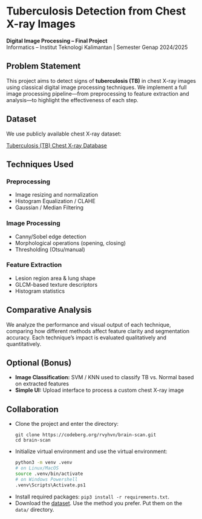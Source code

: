 # Tuberculosis Detection from Chest X-ray Images

**Digital Image Processing – Final Project**  
Informatics – Institut Teknologi Kalimantan | Semester Genap 2024/2025

## Problem Statement

This project aims to detect signs of **tuberculosis (TB)** in chest X-ray images using classical digital image processing techniques. We implement a full image processing pipeline—from preprocessing to feature extraction and analysis—to highlight the effectiveness of each step.

## Dataset

We use publicly available chest X-ray dataset:

[Tuberculosis (TB) Chest X-ray Database](https://www.kaggle.com/datasets/tawsifurrahman/tuberculosis-tb-chest-xray-dataset)

## Techniques Used

### Preprocessing

- Image resizing and normalization
- Histogram Equalization / CLAHE
- Gaussian / Median Filtering

### Image Processing

- Canny/Sobel edge detection
- Morphological operations (opening, closing)
- Thresholding (Otsu/manual)

### Feature Extraction

- Lesion region area & lung shape
- GLCM-based texture descriptors
- Histogram statistics

## Comparative Analysis

We analyze the performance and visual output of each technique, comparing how different methods affect feature clarity and segmentation accuracy. Each technique’s impact is evaluated qualitatively and quantitatively.

## Optional (Bonus)

- **Image Classification:** SVM / KNN used to classify TB vs. Normal based on extracted features
- **Simple UI:** Upload interface to process a custom chest X-ray image

## Collaboration

- Clone the project and enter the directory:
  ```
  git clone https://codeberg.org/rvyhvn/brain-scan.git
  cd brain-scan
  ```
- Initialize virtual environment and use the virtual environment:
  ```sh
  python3 -m venv .venv
  # on Linux/MacOS
  source .venv/bin/activate
  # on Windows Powershell
  .venv\Scripts\Activate.ps1
  ```
- Install required packages: `pip3 install -r requirements.txt`.
- Download the [dataset](https://www.kaggle.com/datasets/tawsifurrahman/tuberculosis-tb-chest-xray-dataset). Use the method you prefer. Put them on the `data/` directory.
